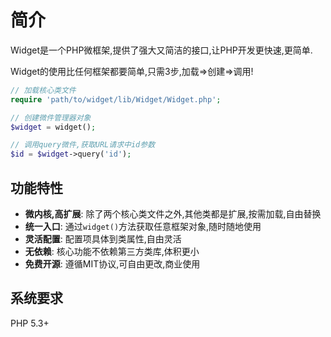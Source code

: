 # 简介

Widget是一个PHP微框架,提供了强大又简洁的接口,让PHP开发更快速,更简单.

Widget的使用比任何框架都要简单,只需3步,加载=>创建=>调用!

```php
// 加载核心类文件
require 'path/to/widget/lib/Widget/Widget.php';

// 创建微件管理器对象
$widget = widget();

// 调用query微件,获取URL请求中id参数
$id = $widget->query('id');
```

## 功能特性

* **微内核,高扩展**: 除了两个核心类文件之外,其他类都是扩展,按需加载,自由替换
* **统一入口**: 通过`widget()`方法获取任意框架对象,随时随地使用
* **灵活配置**: 配置项具体到类属性,自由灵活
* **无依赖**: 核心功能不依赖第三方类库,体积更小
* **免费开源**: 遵循MIT协议,可自由更改,商业使用

## 系统要求

PHP 5.3+